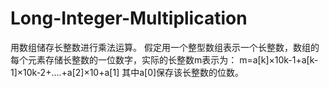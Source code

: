 # Long-Integer-Multiplication
用数组储存长整数进行乘法运算。
假定用一个整型数组表示一个长整数，数组的每个元素存储长整数的一位数字，实际的长整数m表示为：
m=a[k]×10k-1+a[k-1]×10k-2+….+a[2]×10+a[1]
其中a[0]保存该长整数的位数。
